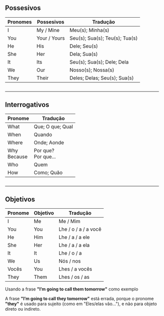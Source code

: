 ## Possesivos

| Pronomes | Possesivos   | Tradução                       |
| -------- | ------------ | ------------------------------ |
| I        | My / Mine    | Meu(s); Minha(s)               |
| You      | Your / Yours | Seu(s); Sua(s); Teu(s); Tua(s) |
| He       | His          | Dele; Seu(s)                   |
| She<br>  | Her          | Dela; Sua(s)                   |
| It       | Its          | Seu(s); Sua(s); Dele; Dela     |
| We       | Our          | Nosso(s); Nossa(s)             |
| They     | Their        | Deles; Delas; Seu(s); Sua(s)   
##
---
## Interrogativos

| Pronome        | Tradução               |
| -------------- | ---------------------- |
| What           | Que; O que; Qual       |
| When           | Quando                 |
| Where          | Onde; Aonde            |
| Why<br>Because | Por que?<br>Por que... |
| Who            | Quem                   |
| How            | Como; Quão             |
##
---
## Objetivos

| Pronome | Objetivo | Tradução             |
| ------- | -------- | -------------------- |
| I       | Me       | Me / Mim             |
| You     | You      | Lhe / o / a / a você |
| He      | Him      | Lhe / a / a ele      |
| She<br> | Her      | Lhe / a / a ela      |
| It      | It       | Lhe / o / a          |
| We      | Us       | Nós / nos            |
| Vocês   | You      | Lhes / a vocês       |
| They    | Them     | Lhes / os / as       |
Usando a frase **"I’m going to call them tomorrow"** como exemplo

A frase **"I’m going to call they tomorrow"** está errada, porque o pronome **"they"** é usado para sujeito (como em "Eles/elas vão..."), e não para objeto direto ou indireto.